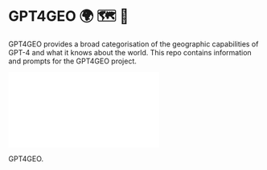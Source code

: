 # GPT4GEO 🌍 🗺️ 🧭

GPT4GEO provides a broad categorisation of the geographic capabilities of GPT-4 and what it knows about the world. This repo contains information and prompts for the GPT4GEO project.

<object data="image/gpt4geo.pdf" type="application/pdf" width="700px" height="700px">
    <embed src="image/gpt4geo.pdf">
        <p>GPT4GEO.</p>
    </embed>
</object>
